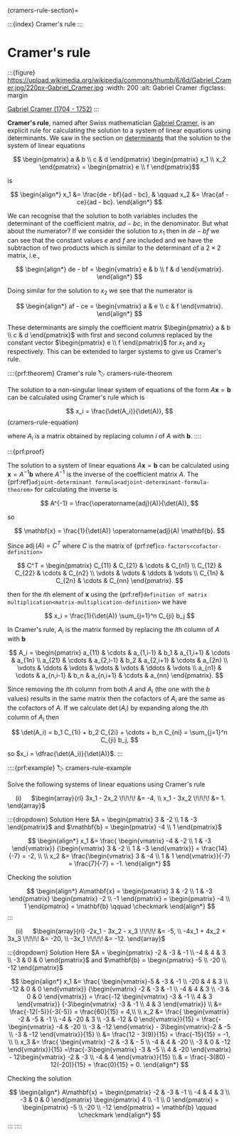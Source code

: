 (cramers-rule-section)=

:::{index} Cramer's rule
:::

# Cramer's rule

:::{figure} https://upload.wikimedia.org/wikipedia/commons/thumb/6/6d/Gabriel_Cramer.jpg/220px-Gabriel_Cramer.jpg
:width: 200
:alt: Gabriel Cramer
:figclass: margin

<a href="https://en.wikipedia.org/wiki/Gabriel_Cramer" target="_blank">Gabriel Cramer (1704 - 1752)</a>
:::
     
**Cramer's rule**, named after Swiss mathematician <a href="https://en.wikipedia.org/wiki/Gabriel_Cramer" target="_blank">Gabriel Cramer</a>, is an explicit rule for calculating the solution to a system of linear equations using determinants. We saw in the section on [determinants](determinant-section) that the solution to the system of linear equations

$$ \begin{pmatrix} a & b \\ c & d \end{pmatrix}
    \begin{pmatrix} x_1 \\ x_2 \end{pmatrix} =
    \begin{pmatrix} e \\ f \end{pmatrix}$$

is

$$ \begin{align*}
    x_1 &= \frac{de - bf}{ad - bc}, & \qquad
    x_2 &= \frac{af - ce}{ad - bc}.
\end{align*} $$

We can recognise that the solution to both variables includes the determinant of the coefficient matrix, $ad - bc$, in the denominator. But what about the numerator? If we consider the solution to $x_1$ then in $de - bf$ we can see that the constant values $e$ and $f$ are included and we have the subtraction of two products which is similar to the determinant of a $2 \times 2$ matrix, i.e.,

$$ \begin{align*}
    de - bf = \begin{vmatrix} e & b \\ f & d \end{vmatrix}.
\end{align*} $$

Doing similar for the solution to $x_2$ we see that the numerator is

$$ \begin{align*}
    af - ce = \begin{vmatrix} a & e \\ c & f \end{vmatrix}.
\end{align*} $$

These determinants are simply the coefficient matrix $\begin{pmatrix} a & b \\ c & d \end{pmatrix}$ with first and second columns replaced by the constant vector $\begin{pmatrix} e \\ f \end{pmatrix}$ for $x_1$ and $x_2$ respectively. This can be extended to larger systems to give us Cramer's rule.

::::{prf:theorem} Cramer's rule
:label: cramers-rule-theorem

The solution to a non-singular linear system of equations of the form $A\mathbf{x}=\mathbf{b}$ can be calculated using Cramer's rule which is

$$ x_i = \frac{\det(A_i)}{\det(A)}, $$(cramers-rule-equation)

where $A_i$ is a matrix obtained by replacing column $i$ of $A$ with $\mathbf{b}$.
::::

:::{prf:proof}

The solution to a system of linear equations $A \mathbf{x} = \mathbf{b}$ can be calculated using $\mathbf{x} = A^{-1} \mathbf{b}$ where $A^{-1}$ is the inverse of the coefficient matrix $A$. The {prf:ref}`adjoint-determinant formula<adjoint-determinant-formula-theorem>` for calculating the inverse is

$$ A^{-1} = \frac{\operatorname{adj}(A)}{\det(A)}, $$

so

$$ \mathbf{x} = \frac{1}{\det(A)} \operatorname{adj}(A) \mathbf{b}. $$

Since $\operatorname{adj}(A) = C^T$ where $C$ is the matrix of {prf:ref}`co-factors<cofactor-definition>`

$$ C^T = \begin{pmatrix} 
    C_{11} & C_{21} & \cdots & C_{n1} \\
    C_{12} & C_{22} & \cdots & C_{n2} \\
    \vdots & \vdots & \ddots & \vdots \\
    C_{1n} & C_{2n} & \cdots & C_{nn}
\end{pmatrix}. $$

then for the $i$th element of $\mathbf{x}$ using the {prf:ref}`definition of matrix multiplication<matrix-multiplication-definition>` we have

$$ x_i = \frac{1}{\det(A)} \sum_{j=1}^n C_{ji} b_j $$

In Cramer's rule, $A_i$ is the matrix formed by replacing the $i$th column of $A$ with $\mathbf{b}$

$$ A_i = \begin{pmatrix}
        a_{11} & \cdots & a_{1,i-1} & b_1 & a_{1,i+1} & \cdots & a_{1n} \\
        a_{21} & \cdots & a_{2,i-1} & b_2 & a_{2,i+1} & \cdots & a_{2n} \\
        \vdots & \ddots & \vdots & \vdots & \vdots & \ddots & \vdots \\
        a_{n1} & \cdots & a_{n,i-1} & b_n & a_{n,i+1} & \cdots & a_{nn}
    \end{pmatrix}. $$

Since removing the $i$th column from both $A$ and $A_i$ (the one with the $b$ values) results in the same matrix then the cofactors of $A_i$ are the same as the cofactors of $A$. If we calculate $\det(A_i)$ by expanding along the $i$th column of $A_i$ then

$$ \det(A_i) = b_1 C_{1i} + b_2 C_{2i} + \cdots + b_n C_{ni} = \sum_{j=1}^n C_{ji} b_j, $$

so $x_i = \dfrac{\det(A_i)}{\det(A)}$.
:::

::::{prf:example}
:label: cramers-rule-example

Solve the following systems of linear equations using Cramer's rule

&emsp; (i) &emsp; $\begin{array}{rl}
    3x_1 - 2x_2  \!\!\!\! &= -4, \\
    x_1 - 3x_2  \!\!\!\! &= 1.
\end{array}$

:::{dropdown} Solution
Here $A = \begin{pmatrix} 3 & -2 \\ 1 & -3 \end{pmatrix}$ and $\mathbf{b} = \begin{pmatrix} -4 \\ 1 \end{pmatrix}$

$$ \begin{align*}
    x_1 &= \frac{
    \begin{vmatrix} -4 & -2 \\ 1 & -3 \end{vmatrix}}
    {\begin{vmatrix} 3 & -2 \\ 1 & -3 \end{vmatrix}} = \frac{14}{-7} = -2,  \\
    \\
    x_2 &= \frac{\begin{vmatrix} 3 & -4 \\ 1 & 1 \end{vmatrix}}{-7} = 
    \frac{7}{-7} = -1.
\end{align*} $$

Checking the solution

$$ \begin{align*}
    A\mathbf{x} = \begin{pmatrix} 3 & -2 \\ 1 & -3 \end{pmatrix}
    \begin{pmatrix} -2 \\ -1 \end{pmatrix} =
    \begin{pmatrix} -4 \\ 1 \end{pmatrix} = \mathbf{b} \qquad \checkmark
\end{align*} $$
:::

&emsp; (ii) &emsp; $\begin{array}{rl}
    -2x_1 - 3x_2 - x_3 \!\!\!\!  &= -5, \\
    -4x_1 + 4x_2 + 3x_3  \!\!\!\! &= -20, \\
    -3x_1  \!\!\!\! &= -12.
\end{array}$

:::{dropdown} Solution
Here $A = \begin{pmatrix} -2 & -3 & -1 \\ -4 & 4 & 3 \\ -3 & 0 & 0 \end{pmatrix}$ and $\mathbf{b} = \begin{pmatrix} -5 \\ -20 \\ -12 \end{pmatrix}$

$$ \begin{align*}
    x_1 &= \frac{
    \begin{vmatrix}-5 & -3 & -1 \\ -20 & 4 & 3 \\ -12 & 0 & 0 \end{vmatrix}}
    {\begin{vmatrix} -2 & -3 & -1 \\ -4 & 4 & 3 \\ -3 & 0 & 0 \end{vmatrix}}
    = \frac{-12
    \begin{vmatrix} -3 & -1 \\ 4 & 3 \end{vmatrix}}
    {-3\begin{vmatrix} -3 & -1 \\ 4 & 3 \end{vmatrix}} \\
    &= \frac{-12(-5)}{-3(-5)} = \frac{60}{15} = 4,\\ \\
    x_2 &= \frac{
    \begin{vmatrix} -2 & -5 & -1 \\ -4 & -20 & 3 \\ -3 & -12 & 0 \end{vmatrix}}{15} 
    = \frac{-\begin{vmatrix} -4 & -20 \\ -3 & -12 \end{vmatrix} 
    - 3\begin{vmatrix}-2 & -5 \\ -3 & -12 \end{vmatrix}}{15}  \\
    &= \frac{12 - 3(9)}{15} = \frac{-15}{15} = -1, \\ \\
    x_3 &= \frac{
    \begin{vmatrix} -2 & -3 & - 5 \\ -4 & 4 & -20 \\ -3 & 0 & -12 \end{vmatrix}}{15}
    =\frac{-3\begin{vmatrix} -3 & -5 \\ 4 & -20 \end{vmatrix} - 
    12\begin{vmatrix} -2 & -3 \\ -4 & 4 \end{vmatrix}}{15} \\
    & = \frac{-3(80) - 12(-20)}{15} = \frac{0}{15} = 0.
\end{align*} $$

Checking the solution

$$ \begin{align*}
    A\mathbf{x} = 
    \begin{pmatrix} -2 & -3 & -1 \\ -4 & 4 & 3 \\ -3 & 0 & 0 \end{pmatrix}
    \begin{pmatrix} 4 \\ -1 \\ 0 \end{pmatrix} =
    \begin{pmatrix} -5 \\ -20 \\ -12 \end{pmatrix} = \mathbf{b} \qquad \checkmark
\end{align*} $$
:::
::::
